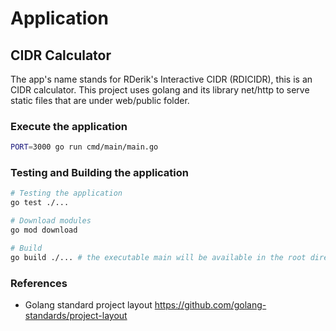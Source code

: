 # Application

## CIDR Calculator

The app's name stands for RDerik's Interactive  CIDR (RDICIDR), this is an CIDR calculator. This project uses golang and its library net/http to serve static files that are under web/public folder.


### Execute the application
```bash
PORT=3000 go run cmd/main/main.go
```

### Testing and Building the application
```bash
# Testing the application
go test ./...

# Download modules
go mod download

# Build
go build ./... # the executable main will be available in the root directory
```

### References
- Golang standard project layout https://github.com/golang-standards/project-layout
